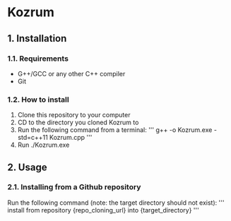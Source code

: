 # Kozrum
## 1. Installation
### 1.1. Requirements
* G++/GCC or any other C++ compiler
* Git

### 1.2. How to install
1. Clone this repository to your computer
2. CD to the directory you cloned Kozrum to
3. Run the following command from a terminal:
'''
g++ -o Kozrum.exe -std=c++11 Kozrum.cpp
'''
4. Run ./Kozrum.exe

## 2. Usage
### 2.1. Installing from a Github repository
Run the following command (note: the target directory should not exist):
'''
install from repository {repo_cloning_url} into {target_directory}
'''
